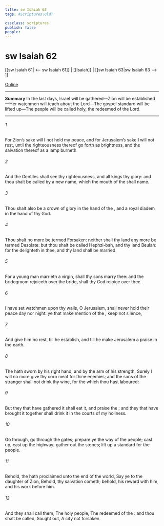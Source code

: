 ```yaml
---
title: sw Isaiah 62
tags: #Scriptures\OldT

cssclass: scriptures
publish: false
people:
---
```


# sw Isaiah 62
[[sw Isaiah 61| <-- sw Isaiah 61]] | [[Isaiah]] | [[sw Isaiah 63|sw Isaiah 63 --> ]]

[Online](https://churchofjesuschrist.org/study/scriptures/ot/isa/62?lang=eng)

---
__Summary__
In the last days, Israel will be gathered—Zion will be established—Her watchmen will teach about the Lord—The gospel standard will be lifted up—The people will be called holy, the redeemed of the Lord.

---
###### 1 
For Zion’s sake will I not hold my peace, and for Jerusalem’s sake I will not rest, until the righteousness thereof go forth as brightness, and the salvation thereof as a lamp  burneth.

###### 2 
And the Gentiles shall see thy righteousness, and all kings thy glory: and thou shalt be called by a new name, which the mouth of the  shall name.

###### 3 
Thou shalt also be a crown of glory in the hand of the , and a royal diadem in the hand of thy God.

###### 4 
Thou shalt no more be termed Forsaken; neither shall thy land any more be termed Desolate: but thou shalt be called Hephzi-bah, and thy land Beulah: for the  delighteth in thee, and thy land shall be married.

###### 5 
For  a young man marrieth a virgin,  shall thy sons marry thee: and  the bridegroom rejoiceth over the bride,  shall thy God rejoice over thee.

###### 6 
I have set watchmen upon thy walls, O Jerusalem,  shall never hold their peace day nor night: ye that make mention of the , keep not silence,

###### 7 
And give him no rest, till he establish, and till he make Jerusalem a praise in the earth.

###### 8 
The  hath sworn by his right hand, and by the arm of his strength, Surely I will no more give thy corn  meat for thine enemies; and the sons of the stranger shall not drink thy wine, for the which thou hast laboured:

###### 9 
But they that have gathered it shall eat it, and praise the ; and they that have brought it together shall drink it in the courts of my holiness.

###### 10 
Go through, go through the gates; prepare ye the way of the people; cast up, cast up the highway; gather out the stones; lift up a standard for the people.

###### 11 
Behold, the  hath proclaimed unto the end of the world, Say ye to the daughter of Zion, Behold, thy salvation cometh; behold, his reward  with him, and his work before him.

###### 12 
And they shall call them, The holy people, The redeemed of the : and thou shalt be called, Sought out, A city not forsaken.

